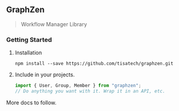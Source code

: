 ## GraphZen

> Workflow Manager Library

### Getting Started

1. Installation
   ```
   npm install --save https://github.com/tisatech/graphzen.git
   ```
2. Include in your projects.

   ```ts
   import { User, Group, Member } from "graphzen";
   // Do anything you want with it. Wrap it in an API, etc.
   ```

More docs to follow.
